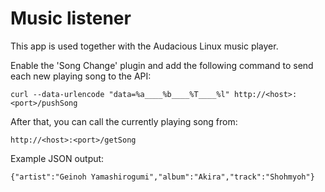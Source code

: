 # Music listener

This app is used together with the Audacious Linux music player.

Enable the 'Song Change' plugin and add the following command to send each new playing song to the API:
````
curl --data-urlencode "data=%a____%b____%T____%l" http://<host>:<port>/pushSong
````

After that, you can call the currently playing song from:
````
http://<host>:<port>/getSong
````

Example JSON output:
````
{"artist":"Geinoh Yamashirogumi","album":"Akira","track":"Shohmyoh"}
````
